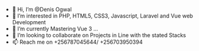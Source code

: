 - 👋 Hi, I’m @Denis Ogwal
- 👀 I’m interested in PHP, HTML5, CSS3, Javascript, Laravel and Vue web Development 
- 🌱 I’m currently Mastering Vue 3 ...
- 💞️ I’m looking to collaborate on Projects in Line with the stated Stacks
- 📫 Reach me on +256787045644/ +256703950394

<!---
DenisOgwalPHP/DenisOgwalPHP is a ✨ special ✨ repository because its `README.md` (this file) appears on your GitHub profile.
You can click the Preview link to take a look at your changes.
--->
